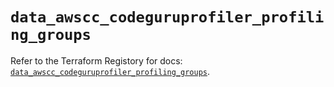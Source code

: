 # `data_awscc_codeguruprofiler_profiling_groups`

Refer to the Terraform Registory for docs: [`data_awscc_codeguruprofiler_profiling_groups`](https://registry.terraform.io/providers/hashicorp/awscc/0.70.0/docs/data-sources/codeguruprofiler_profiling_groups).
